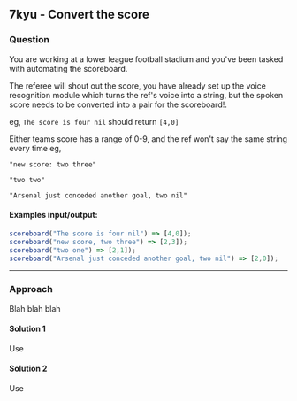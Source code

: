 ## 7kyu - Convert the score

### Question
You are working at a lower league football  stadium and you've been tasked with automating the scoreboard.

The referee will shout out the score, you have already set up the voice recognition module which turns the ref's voice into a string, but the spoken score needs to be converted into a pair for the scoreboard!.

eg, `The score is four nil` should return `[4,0]`

Either teams score has a range of 0-9, and the ref won't say the same string every time eg,

```
"new score: two three"

"two two"

"Arsenal just conceded another goal, two nil"
```

#### Examples input/output:

```js
scoreboard("The score is four nil") => [4,0]);
scoreboard("new score, two three") => [2,3]);
scoreboard("two one") => [2,1]);
scoreboard("Arsenal just conceded another goal, two nil") => [2,0]);
```

<hr>

### Approach
Blah blah blah  

#### Solution 1

Use 

#### Solution 2

Use  